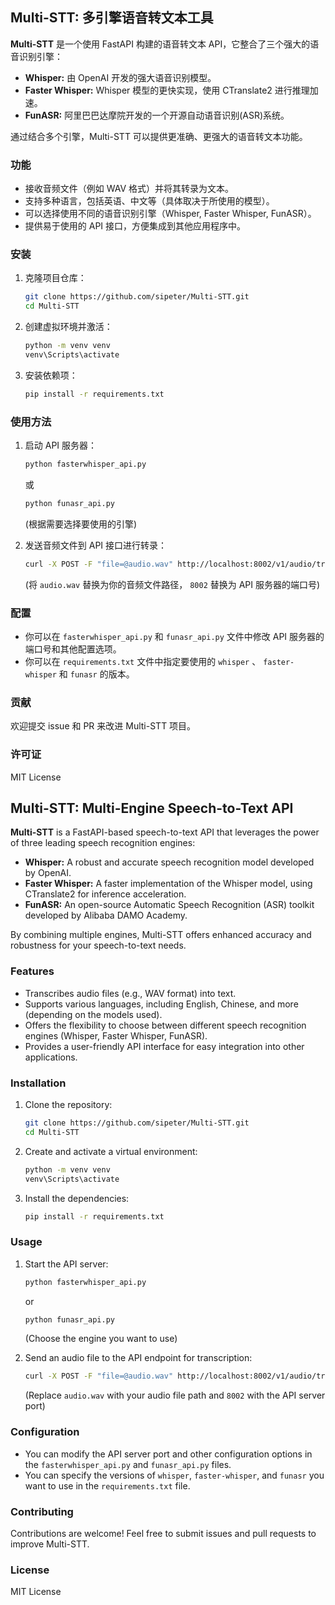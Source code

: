 ## Multi-STT: 多引擎语音转文本工具



**Multi-STT**  是一个使用 FastAPI 构建的语音转文本 API，它整合了三个强大的语音识别引擎：

* **Whisper:**  由 OpenAI 开发的强大语音识别模型。
* **Faster Whisper:**  Whisper 模型的更快实现，使用 CTranslate2 进行推理加速。
* **FunASR:**  阿里巴巴达摩院开发的一个开源自动语音识别(ASR)系统。

通过结合多个引擎，Multi-STT 可以提供更准确、更强大的语音转文本功能。

### 功能

* 接收音频文件（例如 WAV 格式）并将其转录为文本。
* 支持多种语言，包括英语、中文等（具体取决于所使用的模型）。
* 可以选择使用不同的语音识别引擎（Whisper, Faster Whisper, FunASR）。
* 提供易于使用的 API 接口，方便集成到其他应用程序中。

### 安装

1. 克隆项目仓库：

   ```bash
   git clone https://github.com/sipeter/Multi-STT.git
   cd Multi-STT
   ```

2. 创建虚拟环境并激活：

   ```bash
   python -m venv venv
   venv\Scripts\activate
   ```

3. 安装依赖项：

   ```bash
   pip install -r requirements.txt
   ```

### 使用方法

1. 启动 API 服务器：

   ```bash
   python fasterwhisper_api.py 
   ```
   或
   ```bash
   python funasr_api.py 
   ```
   (根据需要选择要使用的引擎)

2. 发送音频文件到 API 接口进行转录：

   ```bash
   curl -X POST -F "file=@audio.wav" http://localhost:8002/v1/audio/transcriptions
   ```

   (将  `audio.wav`  替换为你的音频文件路径， `8002` 替换为 API 服务器的端口号)

### 配置

*  你可以在  `fasterwhisper_api.py`  和  `funasr_api.py`  文件中修改 API 服务器的端口号和其他配置选项。
*  你可以在  `requirements.txt`  文件中指定要使用的  `whisper`  、  `faster-whisper`  和  `funasr`  的版本。

### 贡献

欢迎提交 issue 和 PR 来改进 Multi-STT 项目。

### 许可证

MIT License


## Multi-STT: Multi-Engine Speech-to-Text API

**Multi-STT** is a FastAPI-based speech-to-text API that leverages the power of three leading speech recognition engines:

* **Whisper:** A robust and accurate speech recognition model developed by OpenAI.
* **Faster Whisper:** A faster implementation of the Whisper model, using CTranslate2 for inference acceleration.
* **FunASR:** An open-source Automatic Speech Recognition (ASR) toolkit developed by Alibaba DAMO Academy.

By combining multiple engines, Multi-STT offers enhanced accuracy and robustness for your speech-to-text needs.

### Features

* Transcribes audio files (e.g., WAV format) into text.
* Supports various languages, including English, Chinese, and more (depending on the models used).
* Offers the flexibility to choose between different speech recognition engines (Whisper, Faster Whisper, FunASR).
* Provides a user-friendly API interface for easy integration into other applications.

### Installation

1. Clone the repository:

   ```bash
   git clone https://github.com/sipeter/Multi-STT.git
   cd Multi-STT
   ```

2. Create and activate a virtual environment:

   ```bash
   python -m venv venv
   venv\Scripts\activate
   ```

3. Install the dependencies:

   ```bash
   pip install -r requirements.txt
   ```

### Usage

1. Start the API server:

   ```bash
   python fasterwhisper_api.py 
   ```
   or
   ```bash
   python funasr_api.py 
   ```
   (Choose the engine you want to use)

2. Send an audio file to the API endpoint for transcription:

   ```bash
   curl -X POST -F "file=@audio.wav" http://localhost:8002/v1/audio/transcriptions
   ```

   (Replace `audio.wav` with your audio file path and `8002` with the API server port)

### Configuration

*  You can modify the API server port and other configuration options in the `fasterwhisper_api.py` and  `funasr_api.py` files.
*  You can specify the versions of `whisper`, `faster-whisper`, and `funasr` you want to use in the `requirements.txt` file.

### Contributing

Contributions are welcome! Feel free to submit issues and pull requests to improve Multi-STT.

### License

MIT License 

